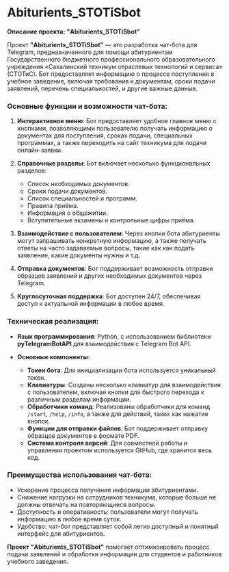# Abiturients_STOTiSbot
**Описание проекта: "Abiturients\_STOTiSbot"**

Проект **"Abiturients\_STOTiSbot"** — это разработка чат-бота для Telegram, предназначенного для помощи абитуриентам Государственного бюджетного профессионального образовательного учреждения «Сахалинский техникум отраслевых технологий и сервиса» (СТОТиС). Бот предоставляет информацию о процессе поступления в учебное заведение, включая требования к документам, сроки подачи заявлений, перечень специальностей, и другие важные данные.

### Основные функции и возможности чат-бота:

1. **Интерактивное меню**: Бот предоставляет удобное главное меню с кнопками, позволяющими пользователю получать информацию о документах для поступления, сроках подачи, специальных программах, а также переходить на сайт техникума для подачи онлайн-заявки.
2. **Справочные разделы**: Бот включает несколько функциональных разделов:

   * Список необходимых документов.
   * Сроки подачи документов.
   * Список специальностей и программ.
   * Правила приёма.
   * Информация о общежитии.
   * Вступительные экзамены и контрольные цифры приёма.
3. **Взаимодействие с пользователем**: Через кнопки бота абитуриенты могут запрашивать конкретную информацию, а также получать ответы на часто задаваемые вопросы, такие как как подать заявление, какие документы нужны и т.д.
4. **Отправка документов**: Бот поддерживает возможность отправки образцов заявлений и других необходимых документов через Telegram.
5. **Круглосуточная поддержка**: Бот доступен 24/7, обеспечивая доступ к актуальной информации в любое время.

### Техническая реализация:

* **Язык программирования**: Python, с использованием библиотеки **pyTelegramBotAPI** для взаимодействия с Telegram Bot API.
* **Основные компоненты**:

  * **Токен бота**: Для инициализации бота используется уникальный токен.
  * **Клавиатуры**: Созданы несколько клавиатур для взаимодействия с пользователем, включая кнопки для быстрого перехода к различным разделам информации.
  * **Обработчики команд**: Реализованы обработчики для команд `/start`, `/help`, `/info`, а также для действий, таких как нажатие кнопок.
  * **Функции для отправки файлов**: Бот поддерживает отправку образцов документов в формате PDF.
  * **Система контроля версий**: Для совместной работы и управления проектом используется GitHub, где хранится весь код.

### Преимущества использования чат-бота:

* Ускорение процесса получения информации абитуриентами.
* Снижение нагрузки на сотрудников техникума, которые больше не должны отвечать на повторяющиеся вопросы.
* Доступность и оперативность: пользователи могут получать информацию в любое время суток.
* Удобство: чат-бот представляет собой легко доступный и понятный интерфейс для абитуриентов.

**Проект "Abiturients\_STOTiSbot"** помогает оптимизировать процесс подачи заявлений и обработки информации для студентов и работников учебного заведения.
